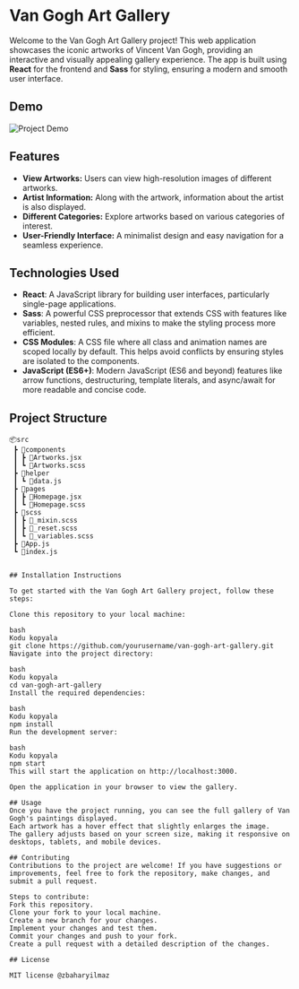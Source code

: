 # Van Gogh Art Gallery

Welcome to the Van Gogh Art Gallery project! This web application showcases the iconic artworks of Vincent Van Gogh, providing an interactive and visually appealing gallery experience. The app is built using **React** for the frontend and **Sass** for styling, ensuring a modern and smooth user interface.

## Demo

![Project Demo](./public/art-gallery.gif)

## Features

- **View Artworks:** Users can view high-resolution images of different artworks.
- **Artist Information:** Along with the artwork, information about the artist is also displayed.
- **Different Categories:** Explore artworks based on various categories of interest.
- **User-Friendly Interface:** A minimalist design and easy navigation for a seamless experience.

## Technologies Used

- **React**: A JavaScript library for building user interfaces, particularly single-page applications.
- **Sass**: A powerful CSS preprocessor that extends CSS with features like variables, nested rules, and mixins to make the styling process more efficient.
- **CSS Modules**: A CSS file where all class and animation names are scoped locally by default. This helps avoid conflicts by ensuring styles are isolated to the components.
- **JavaScript (ES6+)**: Modern JavaScript (ES6 and beyond) features like arrow functions, destructuring, template literals, and async/await for more readable and concise code.

## Project Structure

````plaintext
📦src
 ┣ 📂components
 ┃ ┣ 📜Artworks.jsx
 ┃ ┗ 📜Artworks.scss
 ┣ 📂helper
 ┃ ┗ 📜data.js
 ┣ 📂pages
 ┃ ┣ 📜Homepage.jsx
 ┃ ┗ 📜Homepage.scss
 ┣ 📂scss
 ┃ ┣ 📜_mixin.scss
 ┃ ┣ 📜_reset.scss
 ┃ ┗ 📜_variables.scss
 ┣ 📜App.js
 ┗ 📜index.js


## Installation Instructions

To get started with the Van Gogh Art Gallery project, follow these steps:

Clone this repository to your local machine:

bash
Kodu kopyala
git clone https://github.com/yourusername/van-gogh-art-gallery.git
Navigate into the project directory:

bash
Kodu kopyala
cd van-gogh-art-gallery
Install the required dependencies:

bash
Kodu kopyala
npm install
Run the development server:

bash
Kodu kopyala
npm start
This will start the application on http://localhost:3000.

Open the application in your browser to view the gallery.

## Usage
Once you have the project running, you can see the full gallery of Van Gogh's paintings displayed.
Each artwork has a hover effect that slightly enlarges the image.
The gallery adjusts based on your screen size, making it responsive on desktops, tablets, and mobile devices.

## Contributing
Contributions to the project are welcome! If you have suggestions or improvements, feel free to fork the repository, make changes, and submit a pull request.

Steps to contribute:
Fork this repository.
Clone your fork to your local machine.
Create a new branch for your changes.
Implement your changes and test them.
Commit your changes and push to your fork.
Create a pull request with a detailed description of the changes.

## License

MIT license @zbaharyilmaz
